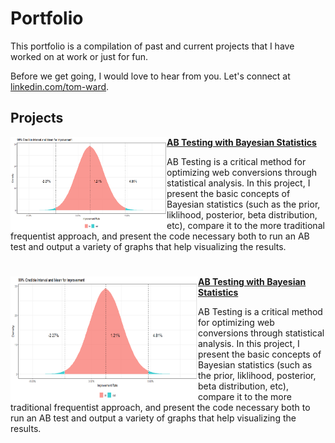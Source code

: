 # Portfolio
This portfolio is a compilation of past and current projects that I have worked on at work or just for fun.

Before we get going, I would love to hear from you.  Let's connect at [linkedin.com/tom-ward](https://www.linkedin.com/in/tom-ward-1b7956135/).

## Projects

<img align="left" width="250" height="150" src="https://github.com/tomward9/tomward9/blob/main/Rplot.png"> **[AB Testing with Bayesian Statistics](https://github.com/tomward9/ab_test)**

AB Testing is a critical method for optimizing web conversions through statistical analysis.  In this project, I present the basic concepts of Bayesian statistics (such as the prior, liklihood, posterior, beta distribution, etc), compare it to the more traditional frequentist approach, and present the code necessary both to run an AB test and output a variety of graphs that help visualizing the results.

#

<img align="left" width="300" height="200" src="https://github.com/tomward9/tomward9/blob/main/Rplot.png"> **[AB Testing with Bayesian Statistics](https://github.com/tomward9/ab_test)**

AB Testing is a critical method for optimizing web conversions through statistical analysis.  In this project, I present the basic concepts of Bayesian statistics (such as the prior, liklihood, posterior, beta distribution, etc), compare it to the more traditional frequentist approach, and present the code necessary both to run an AB test and output a variety of graphs that help visualizing the results.

